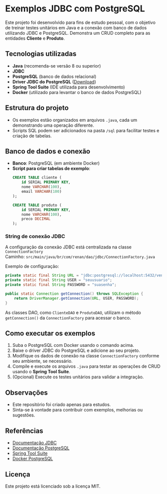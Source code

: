 # Exemplos JDBC com PostgreSQL

Este projeto foi desenvolvido para fins de estudo pessoal, com o objetivo de treinar testes unitários em Java e a conexão com banco de dados utilizando JDBC e PostgreSQL. Demonstra um CRUD completo para as entidades **Cliente** e **Produto**.

## Tecnologias utilizadas

- **Java** (recomenda-se versão 8 ou superior)
- **JDBC**
- **PostgreSQL** (banco de dados relacional)
- **Driver JDBC do PostgreSQL** ([Download](https://jdbc.postgresql.org/download.html))
- **Spring Tool Suite** (IDE utilizada para desenvolvimento)
- **Docker** (utilizado para levantar o banco de dados PostgreSQL)

## Estrutura do projeto

- Os exemplos estão organizados em arquivos `.java`, cada um demonstrando uma operação diferente.
- Scripts SQL podem ser adicionados na pasta `/sql` para facilitar testes e criação de tabelas.

## Banco de dados e conexão

- **Banco**: PostgreSQL (em ambiente Docker)
- **Script para criar tabelas de exemplo**:
  ```sql
  CREATE TABLE cliente (
      id SERIAL PRIMARY KEY,
      nome VARCHAR(100),
      email VARCHAR(100)
  );

  CREATE TABLE produto (
      id SERIAL PRIMARY KEY,
      nome VARCHAR(100),
      preco DECIMAL
  );
  ```


### String de conexão JDBC

A configuração da conexão JDBC está centralizada na classe `ConnectionFactory`  
Caminho: `src/main/java/br/com/renan/dao/jdbc/ConnectionFactory.java`

Exemplo de configuração:
```java
private static final String URL = "jdbc:postgresql://localhost:5432/vendas_onlinedb";
private static final String USER = "seuusuario";
private static final String PASSWORD = "suasenha";

public static Connection getConnection() throws SQLException {
    return DriverManager.getConnection(URL, USER, PASSWORD);
}
```
As classes DAO, como `ClienteDAO` e `ProdutoDAO`, utilizam o método `getConnection()` da `ConnectionFactory` para acessar o banco.

## Como executar os exemplos

1. Suba o PostgreSQL com Docker usando o comando acima.
2. Baixe o driver JDBC do PostgreSQL e adicione ao seu projeto.
3. Modifique os dados de conexão na classe `ConnectionFactory` conforme seu ambiente, se necessário.
4. Compile e execute os arquivos `.java` para testar as operações de CRUD usando o **Spring Tool Suite**.
5. (Opcional) Execute os testes unitários para validar a integração.

## Observações

- Este repositório foi criado apenas para estudos.
- Sinta-se à vontade para contribuir com exemplos, melhorias ou sugestões.

## Referências

- [Documentação JDBC](https://docs.oracle.com/javase/tutorial/jdbc/)
- [Documentação PostgreSQL](https://www.postgresql.org/docs/)
- [Spring Tool Suite](https://spring.io/tools)
- [Docker PostgreSQL](https://hub.docker.com/_/postgres)

## Licença

Este projeto está licenciado sob a licença MIT.
